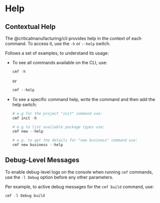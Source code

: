 # Help

## Contextual Help

The @criticalmanufacturing/cli provides help in the context of each command. To access it, use the `-h` or `--help` switch.

Follows a set of examples, to understand its usage:

* To see all commands available on the CLI, use:

    ``` powershell
    cmf -h
    ```

    or

    ``` powershell
    cmf --help
    ```

* To see a specific command help, write the command and then add the help switch:

    ``` powershell
    # e.g for the project "init" command use:
    cmf init -h

    # e.g to list available package types use:
    cmf new --help

    # e.g. to get the details for "new business" command use:
    cmf new business --help
    ```

## Debug-Level Messages

To enable debug-level logs on the console when running `cmf` commands, use the  `-l Debug` option before any other  parameters.

Per example, to active debug messages for the `cmf build` command, use:

```powershell
cmf -l Debug build
```
